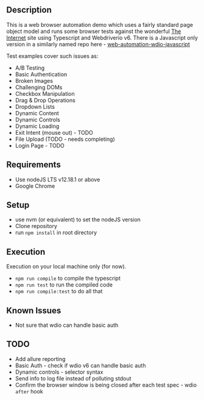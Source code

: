 ## Description

This is a web browser automation demo which uses a fairly standard page object model and runs some browser tests
against the wonderful [The Internet](https://the-internet.herokuapp.com/) site using Typescript and Webdriverio v6. 
There is a Javascript only version in a similarly named repo here - [web-automation-wdio-javascript](https://github.com/deefex/web-automation-wdio-javascript)

Test examples cover such issues as:
* A/B Testing
* Basic Authentication
* Broken Images
* Challenging DOMs
* Checkbox Manipulation
* Drag & Drop Operations
* Dropdown Lists
* Dynamic Content
* Dynamic Controls
* Dynamic Loading
* Exit Intent (mouse out)  - TODO
* File Upload (TODO - needs completing)
* Login Page - TODO

## Requirements
* Use nodeJS LTS v12.18.1 or above
* Google Chrome

## Setup
* use nvm (or equivalent) to set the nodeJS version
* Clone repository
* run `npm install` in root directory

## Execution
Execution on your local machine only (for now).
* `npm run compile` to compile the typescript
* `npm run test` to run the compiled code
* `npm run compile:test` to do all that

## Known Issues
* Not sure that wdio can handle basic auth

## TODO
* Add allure reporting
* Basic Auth - check if wdio v6 can handle basic auth
* Dynamic controls - selector syntax
* Send info to log file instead of polluting stdout
* Confirm the browser window is being closed after each test spec - wdio `after` hook
